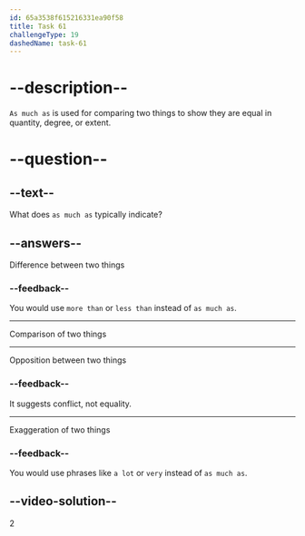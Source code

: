 ```yaml
---
id: 65a3538f615216331ea90f58
title: Task 61
challengeType: 19
dashedName: task-61
---
```


# --description--

`As much as` is used for comparing two things to show they are equal in quantity, degree, or extent.

# --question--

## --text--

What does `as much as` typically indicate?

## --answers--

Difference between two things

### --feedback--

You would use `more than` or `less than` instead of `as much as`.

---

Comparison of two things

---

Opposition between two things

### --feedback--

It suggests conflict, not equality.

---

Exaggeration of two things

### --feedback--

You would use phrases like `a lot` or `very` instead of `as much as`.

## --video-solution--

2
